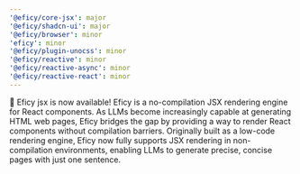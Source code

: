 ```yaml
---
'@eficy/core-jsx': major
'@eficy/shadcn-ui': major
'@eficy/browser': minor
'eficy': minor
'@eficy/plugin-unocss': minor
'@eficy/reactive': minor
'@eficy/reactive-async': minor
'@eficy/reactive-react': minor
---
```


🎉 Eficy jsx is now available! Eficy is a no-compilation JSX rendering engine for React components. As LLMs become increasingly capable at generating HTML web pages, Eficy bridges the gap by providing a way to render React components without compilation barriers. Originally built as a low-code rendering engine, Eficy now fully supports JSX rendering in non-compilation environments, enabling LLMs to generate precise, concise pages with just one sentence.
